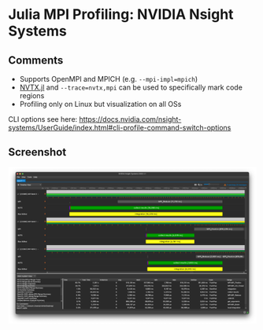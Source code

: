 # Julia MPI Profiling: NVIDIA Nsight Systems

## Comments

* Supports OpenMPI and MPICH (e.g. `--mpi-impl=mpich`)
* [NVTX.jl](https://github.com/simonbyrne/NVTX.jl) and `--trace=nvtx,mpi` can be used to specifically mark code regions
* Profiling only on Linux but visualization on all OSs

CLI options see here: https://docs.nvidia.com/nsight-systems/UserGuide/index.html#cli-profile-command-switch-options

## Screenshot
<img src="https://github.com/carstenbauer/julia-mpi-profiling/raw/master/nvidia_nsight_systems/report1.png">